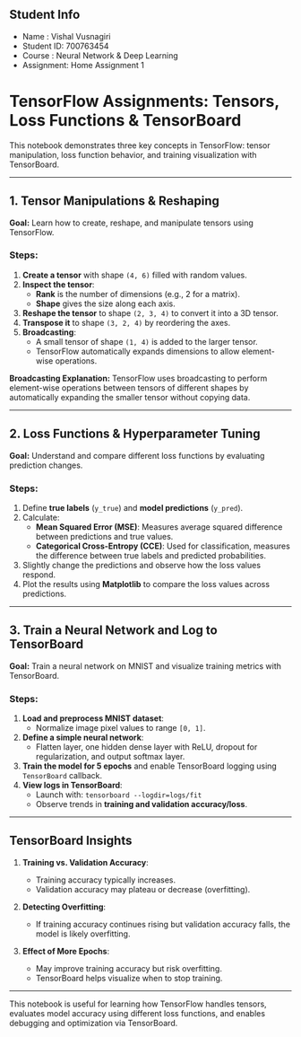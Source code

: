 ## Student Info
- Name      : Vishal Vusnagiri
- Student ID: 700763454
- Course    : Neural Network & Deep Learning  
- Assignment: Home Assignment 1

# TensorFlow Assignments: Tensors, Loss Functions & TensorBoard

This notebook demonstrates three key concepts in TensorFlow: tensor manipulation, loss function behavior, and training visualization with TensorBoard.

---

## 1. Tensor Manipulations & Reshaping

**Goal:** Learn how to create, reshape, and manipulate tensors using TensorFlow.

### Steps:
1. **Create a tensor** with shape `(4, 6)` filled with random values.
2. **Inspect the tensor**:
   - **Rank** is the number of dimensions (e.g., 2 for a matrix).
   - **Shape** gives the size along each axis.
3. **Reshape the tensor** to shape `(2, 3, 4)` to convert it into a 3D tensor.
4. **Transpose it** to shape `(3, 2, 4)` by reordering the axes.
5. **Broadcasting**:
   - A small tensor of shape `(1, 4)` is added to the larger tensor.
   - TensorFlow automatically expands dimensions to allow element-wise operations.

**Broadcasting Explanation:**
TensorFlow uses broadcasting to perform element-wise operations between tensors of different shapes by automatically expanding the smaller tensor without copying data.

---

## 2. Loss Functions & Hyperparameter Tuning

**Goal:** Understand and compare different loss functions by evaluating prediction changes.

### Steps:
1. Define **true labels** (`y_true`) and **model predictions** (`y_pred`).
2. Calculate:
   - **Mean Squared Error (MSE)**: Measures average squared difference between predictions and true values.
   - **Categorical Cross-Entropy (CCE)**: Used for classification, measures the difference between true labels and predicted probabilities.
3. Slightly change the predictions and observe how the loss values respond.
4. Plot the results using **Matplotlib** to compare the loss values across predictions.

---

## 3. Train a Neural Network and Log to TensorBoard

**Goal:** Train a neural network on MNIST and visualize training metrics with TensorBoard.

### Steps:
1. **Load and preprocess MNIST dataset**:
   - Normalize image pixel values to range `[0, 1]`.
2. **Define a simple neural network**:
   - Flatten layer, one hidden dense layer with ReLU, dropout for regularization, and output softmax layer.
3. **Train the model for 5 epochs** and enable TensorBoard logging using `TensorBoard` callback.
4. **View logs in TensorBoard**:
   - Launch with: `tensorboard --logdir=logs/fit`
   - Observe trends in **training and validation accuracy/loss**.

---

## TensorBoard Insights

1. **Training vs. Validation Accuracy**:
   - Training accuracy typically increases.
   - Validation accuracy may plateau or decrease (overfitting).

2. **Detecting Overfitting**:
   - If training accuracy continues rising but validation accuracy falls, the model is likely overfitting.

3. **Effect of More Epochs**:
   - May improve training accuracy but risk overfitting.
   - TensorBoard helps visualize when to stop training.

---

This notebook is useful for learning how TensorFlow handles tensors, evaluates model accuracy using different loss functions, and enables debugging and optimization via TensorBoard.
